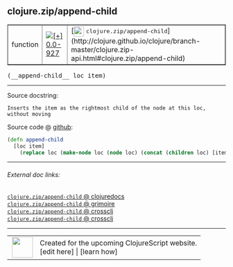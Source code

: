 ## clojure.zip/append-child



 <table border="1">
<tr>
<td>function</td>
<td><a href="https://github.com/cljsinfo/cljs-api-docs/tree/0.0-927"><img valign="middle" alt="[+] 0.0-927" title="Added in 0.0-927" src="https://img.shields.io/badge/+-0.0--927-lightgrey.svg"></a> </td>
<td>
[<img height="24px" valign="middle" src="http://i.imgur.com/1GjPKvB.png"> <samp>clojure.zip/append-child</samp>](http://clojure.github.io/clojure/branch-master/clojure.zip-api.html#clojure.zip/append-child)
</td>
</tr>
</table>


 <samp>
(__append-child__ loc item)<br>
</samp>

---





Source docstring:

```
Inserts the item as the rightmost child of the node at this loc,
without moving
```


Source code @ [github](https://github.com/clojure/clojurescript/blob/r2723/src/cljs/clojure/zip.cljs#L200-L204):

```clj
(defn append-child
  [loc item]
    (replace loc (make-node loc (node loc) (concat (children loc) [item]))))
```

<!--
Repo - tag - source tree - lines:

 <pre>
clojurescript @ r2723
└── src
    └── cljs
        └── clojure
            └── <ins>[zip.cljs:200-204](https://github.com/clojure/clojurescript/blob/r2723/src/cljs/clojure/zip.cljs#L200-L204)</ins>
</pre>

-->

---



###### External doc links:

[`clojure.zip/append-child` @ clojuredocs](http://clojuredocs.org/clojure.zip/append-child)<br>
[`clojure.zip/append-child` @ grimoire](http://conj.io/store/v1/org.clojure/clojure/1.7.0-beta3/clj/clojure.zip/append-child/)<br>
[`clojure.zip/append-child` @ crossclj](http://crossclj.info/fun/clojure.zip/append-child.html)<br>
[`clojure.zip/append-child` @ crossclj](http://crossclj.info/fun/clojure.zip.cljs/append-child.html)<br>

---

 <table>
<tr><td>
<img valign="middle" align="right" width="48px" src="http://i.imgur.com/Hi20huC.png">
</td><td>
Created for the upcoming ClojureScript website.<br>
[edit here] | [learn how]
</td></tr></table>

[edit here]:https://github.com/cljsinfo/cljs-api-docs/blob/master/cljsdoc/clojure.zip_append-child.cljsdoc
[learn how]:https://github.com/cljsinfo/cljs-api-docs/wiki/cljsdoc-files

<!--

This information was too distracting to show to readers, but I'll leave it
commented here since it is helpful to:

- pretty-print the data used to generate this document
- and show how to retrieve that data



The API data for this symbol:

```clj
{:ns "clojure.zip",
 :name "append-child",
 :signature ["[loc item]"],
 :history [["+" "0.0-927"]],
 :type "function",
 :full-name-encode "clojure.zip_append-child",
 :source {:code "(defn append-child\n  [loc item]\n    (replace loc (make-node loc (node loc) (concat (children loc) [item]))))",
          :title "Source code",
          :repo "clojurescript",
          :tag "r2723",
          :filename "src/cljs/clojure/zip.cljs",
          :lines [200 204]},
 :full-name "clojure.zip/append-child",
 :clj-symbol "clojure.zip/append-child",
 :docstring "Inserts the item as the rightmost child of the node at this loc,\nwithout moving"}

```

Retrieve the API data for this symbol:

```clj
;; from Clojure REPL
(require '[clojure.edn :as edn])
(-> (slurp "https://raw.githubusercontent.com/cljsinfo/cljs-api-docs/catalog/cljs-api.edn")
    (edn/read-string)
    (get-in [:symbols "clojure.zip/append-child"]))
```

-->
